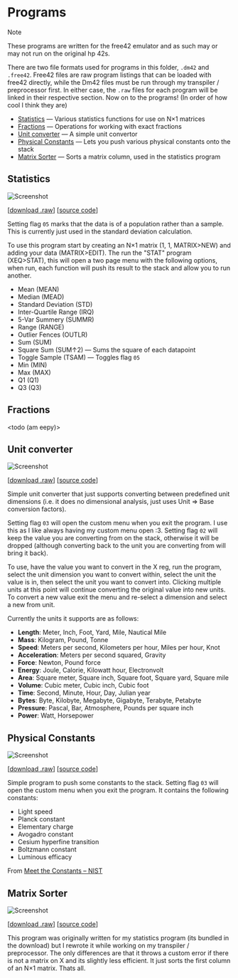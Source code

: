 # Programs

> [!NOTE]  
> These programs are written for the free42 emulator and as such may or may not run on the original hp 42s.

There are two file formats used for programs in this folder, `.dm42` and `.free42`.
Free42 files are raw program listings that can be loaded with free42 directly, while the Dm42 files must be run through my transpiler / preprocessor first.
In either case, the `.raw` files for each program will be linked in their respective section.
Now on to the programs! (In order of how cool I think they are)

- [Statistics](#statistics) &mdash; Various statistics functions for use on N×1 matrices
- [Fractions](#fractions) &mdash; Operations for working with exact fractions
- [Unit converter](#unit-converter) &mdash; A simple unit convertor
- [Physical Constants](#physical-constants) &mdash; Lets you push various physical constants onto the stack
- [Matrix Sorter](#matrix-sorter) &mdash; Sorts a matrix column, used in the statistics program

## Statistics

![Screenshot](https://github.com/Basicprogrammer10/dm42/assets/50306817/1ccf0d30-071e-4e88-9e2a-8d9a21383bd1)

[[download .raw](https://connorcode.com/files/Misc/dm42/statistics.raw)]
[[source code](statistics.free42)]

Setting flag `05` marks that the data is of a population rather than a sample.
This is currently just used in the standard deviation calculation.

To use this program start by creating an N×1 matrix (1, 1, MATRIX>NEW) and adding your data (MATRIX>EDIT).
The run the "STAT" program (XEQ>STAT), this will open a two page menu with the following options, when run, each function will push its result to the stack and allow you to run another.

- Mean (MEAN)
- Median (MEAD)
- Standard Deviation (STD)
- Inter-Quartile Range (IRQ)
- 5-Var Summery (SUMMR)
- Range (RANGE)
- Outlier Fences (OUTLR)
- Sum (SUM)
- Square Sum (SUM↑2) &mdash; Sums the square of each datapoint
- Toggle Sample (TSAM) &mdash; Toggles flag `05`
- Min (MIN)
- Max (MAX)
- Q1 (Q1)
- Q3 (Q3)

## Fractions

\<todo (am eepy)>

## Unit converter

![Screenshot](https://github.com/Basicprogrammer10/dm42/assets/50306817/63c33a17-5a51-4230-8c15-e49a303e5bdb)

[[download .raw](https://connorcode.com/files/Misc/dm42/convert.raw)]
[[source code](convert.dm42)]

Simple unit converter that just supports converting between predefined unit dimensions (i.e. it does no dimensional analysis, just uses Unit ⇒ Base conversion factors).

Setting flag `03` will open the custom menu when you exit the program.
I use this as I like always having my custom menu open :3.
Setting flag `02` will keep the value you are converting from on the stack, otherwise it will be dropped (although converting back to the unit you are converting from will bring it back).

To use, have the value you want to convert in the X reg, run the program, select the unit dimension you want to convert within, select the unit the value is in, then select the unit you want to convert into.
Clicking multiple units at this point will continue converting the original value into new units.
To convert a new value exit the menu and re-select a dimension and select a new from unit.

Currently the units it supports are as follows:

- **Length**: Meter, Inch, Foot, Yard, Mile, Nautical Mile
- **Mass**: Kilogram, Pound, Tonne
- **Speed**: Meters per second, Kilometers per hour, Miles per hour, Knot
- **Acceleration**: Meters per second squared, Gravity
- **Force**: Newton, Pound force
- **Energy**: Joule, Calorie, Kilowatt hour, Electronvolt
- **Area**: Square meter, Square inch, Square foot, Square yard, Square mile
- **Volume**: Cubic meter, Cubic inch, Cubic foot
- **Time**: Second, Minute, Hour, Day, Julian year
- **Bytes**: Byte, Kilobyte, Megabyte, Gigabyte, Terabyte, Petabyte
- **Pressure**: Pascal, Bar, Atmosphere, Pounds per square inch
- **Power**: Watt, Horsepower

## Physical Constants

![Screenshot](https://github.com/Basicprogrammer10/dm42/assets/50306817/3fab1fec-aec5-4330-ba6d-a73329bcd7df)

[[download .raw](https://connorcode.com/files/Misc/dm42/constants.raw)]
[[source code](constant.dm42)]

Simple program to push some constants to the stack.
Setting flag `03` will open the custom menu when you exit the program.
It contains the following constants:

- Light speed
- Planck constant
- Elementary charge
- Avogadro constant
- Cesium hyperfine transition
- Boltzmann constant
- Luminous efficacy

From [Meet the Constants &ndash; NIST](https://www.nist.gov/si-redefinition/meet-constants)

## Matrix Sorter

![Screenshot](https://github.com/Basicprogrammer10/dm42/assets/50306817/70a4ac2b-5d5e-480a-9675-89575144f016)

[[download .raw](https://connorcode.com/files/Misc/dm42/sort.raw)]
[[source code](sort.dm42)]

This program was originally written for my statistics program (its bundled in the download) but I rewrote it while working on my transpiler / preprocessor.
The only differences are that it throws a custom error if there is not a matrix on X and its slightly less efficient.
It just sorts the first column of an N×1 matrix.
Thats all.

